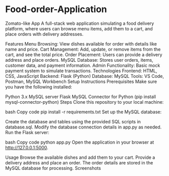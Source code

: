 # Food-order-Application
Zomato-like App A full-stack web application simulating a food delivery platform, where users can browse menu items, add them to a cart, and place orders with delivery addresses.

Features Menu Browsing: View dishes available for order with details like name and price. Cart Management: Add, update, or remove items from the cart, and see the total price. Order Placement: Users can provide a delivery address and place orders. MySQL Database: Stores user orders, items, customer data, and payment information. Admin Functionality: Basic mock payment system to simulate transactions. Technologies Frontend: HTML, CSS, JavaScript Backend: Flask (Python) Database: MySQL Tools: VS Code, Postman, MySQL Workbench Setup Instructions Prerequisites Make sure you have the following installed:

Python 3.x MySQL server Flask MySQL Connector for Python (pip install mysql-connector-python) Steps Clone this repository to your local machine:


bash Copy code pip install -r requirements.txt Set up the MySQL database:

Create the database and tables using the provided SQL scripts in database.sql. Modify the database connection details in app.py as needed. Run the Flask server:

bash Copy code python app.py Open the application in your browser at http://127.0.0.1:5000.

Usage Browse the available dishes and add them to your cart. Provide a delivery address and place an order. The order details are stored in the MySQL database for processing. Screenshots
